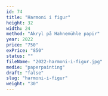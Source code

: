 ```yaml
---
id: 74
title: "Harmoni i figur"
height: 32
width: 24
method: "Akryl på Hahnemühle papir"
year: 2022
price: "750"
exPrice: "850"
status: ""
fileName: "2022-harmoni-i-figur.jpg"
medie: "paperpainting"
draft: "false"
slug: "harmoni-i-figur"
weight: "30"
---
```

